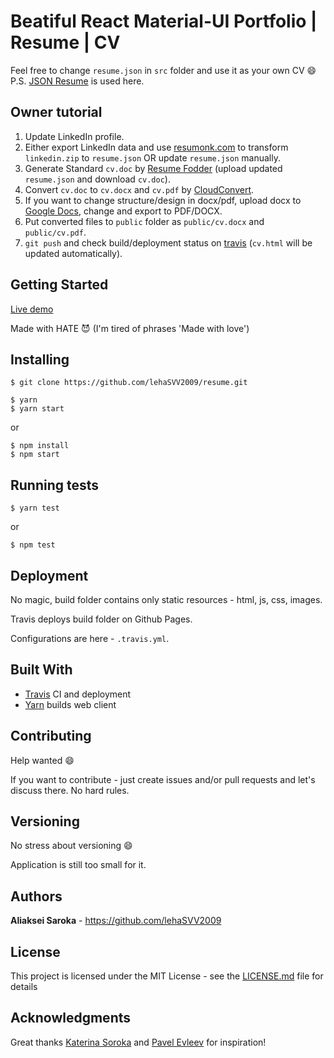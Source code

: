 # Beatiful React Material-UI Portfolio | Resume | CV

Feel free to change `resume.json` in `src` folder and use it as your own CV :smile:
P.S. [JSON Resume](https://jsonresume.org/schema/) is used here.

## Owner tutorial

1. Update LinkedIn profile.
2. Either export LinkedIn data and use [resumonk.com](https://www.resumonk.com) to transform `linkedin.zip` to `resume.json` OR update `resume.json` manually.
3. Generate Standard `cv.doc` by [Resume Fodder](https://resumefodder.com) (upload updated `resume.json` and download `cv.doc`).
4. Convert `cv.doc` to `cv.docx` and `cv.pdf` by [CloudConvert](https://cloudconvert.com).
5. If you want to change structure/design in docx/pdf, upload docx to [Google Docs](https://docs.google.com/document/d/1wbSc1S7JoPLY9iR4js4_gAePr65JO-SWYp7DaJ_QaYc), change and export to PDF/DOCX.
6. Put converted files to `public` folder as `public/cv.docx` and `public/cv.pdf`.
7. `git push` and check build/deployment status on [travis](https://travis-ci.org/lehaSVV2009/resume) (`cv.html` will be updated automatically).

## Getting Started

<a href="http://lehasvv2009.github.io/resume" target="_blank">Live demo</a>

Made with HATE :smiling_imp: (I'm tired of phrases 'Made with love')

## Installing

```
$ git clone https://github.com/lehaSVV2009/resume.git
```

```
$ yarn
$ yarn start
```

or

```
$ npm install
$ npm start
```

## Running tests

```
$ yarn test
```

or

```
$ npm test
```

## Deployment

No magic, build folder contains only static resources - html, js, css, images.

Travis deploys build folder on Github Pages.

Configurations are here - `.travis.yml`.

## Built With

- [Travis](https://travis-ci.org/) CI and deployment
- [Yarn](https://yarnpkg.com/) builds web client

## Contributing

Help wanted :smile:

If you want to contribute - just create issues and/or pull requests and let's discuss there. No hard rules.

## Versioning

No stress about versioning :smile:

Application is still too small for it.

## Authors

**Aliaksei Saroka** - https://github.com/lehaSVV2009

## License

This project is licensed under the MIT License - see the [LICENSE.md](LICENSE.md) file for details

## Acknowledgments

Great thanks [Katerina Soroka](https://github.com/KaterinaSoroka) and [Pavel Evleev](https://github.com/PavelEvleev) for inspiration!
